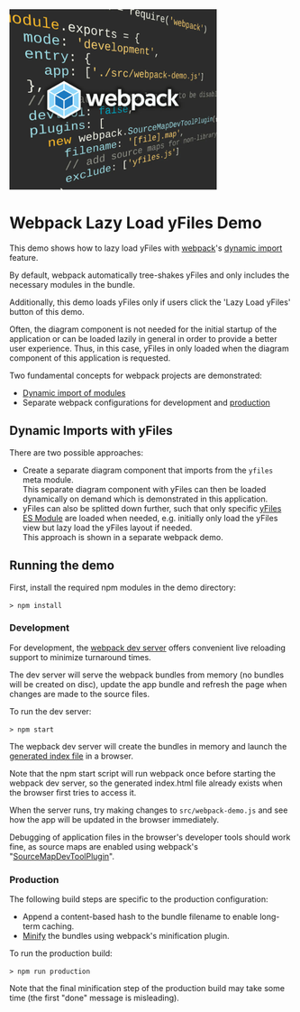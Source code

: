<img src="../../resources/image/webpack.png" alt="demo-thumbnail" height="320"/>

# Webpack Lazy Load yFiles Demo

This demo shows how to lazy load yFiles with [webpack](https://webpack.js.org/)'s [dynamic import](https://webpack.js.org/guides/code-splitting/) feature.

By default, webpack automatically tree-shakes yFiles and only includes the necessary modules in the bundle.

Additionally, this demo loads yFiles only if users click the 'Lazy Load yFiles' button of this demo.

Often, the diagram component is not needed for the initial startup of the application or can be loaded lazily in general in order to provide a better user experience. Thus, in this case, yFiles in only loaded when the diagram component of this application is requested.

Two fundamental concepts for webpack projects are demonstrated:

- [Dynamic import of modules](https://webpack.js.org/guides/code-splitting/)
- Separate webpack configurations for development and [production](https://webpack.js.org/guides/production-build/)

## Dynamic Imports with yFiles

There are two possible approaches:

- Create a separate diagram component that imports from the `yfiles` meta module.  
  This separate diagram component with yFiles can then be loaded dynamically on demand which is demonstrated in this application.
- yFiles can also be splitted down further, such that only specific [yFiles ES Module](https://docs.yworks.com/yfileshtml/#/dguide/yfiles-modules#es-modules) are loaded when needed, e.g. initially only load the yFiles view but lazy load the yFiles layout if needed.  
  This approach is shown in a separate webpack demo.

## Running the demo

First, install the required npm modules in the demo directory:

`> npm install`

### Development

For development, the [webpack dev server](https://github.com/webpack/docs/wiki/webpack-dev-server) offers convenient live reloading support to minimize turnaround times.

The dev server will serve the webpack bundles from memory (no bundles will be created on disc), update the app bundle and refresh the page when changes are made to the source files.

To run the dev server:

`> npm start`

The wepback dev server will create the bundles in memory and launch the [generated index file](http://localhost:9003/) in a browser.

Note that the npm start script will run webpack once before starting the webpack dev server, so the generated index.html file already exists when the browser first tries to access it.

When the server runs, try making changes to `src/webpack-demo.js` and see how the app will be updated in the browser immediately.

Debugging of application files in the browser's developer tools should work fine, as source maps are enabled using webpack's "[SourceMapDevToolPlugin](https://webpack.js.org/plugins/source-map-dev-tool-plugin/)".

### Production

The following build steps are specific to the production configuration:

- Append a content-based hash to the bundle filename to enable long-term caching.
- [Minify](https://webpack.js.org/guides/production-build/#minification) the bundles using webpack's minification plugin.

To run the production build:

`> npm run production`

Note that the final minification step of the production build may take some time (the first "done" message is misleading).
